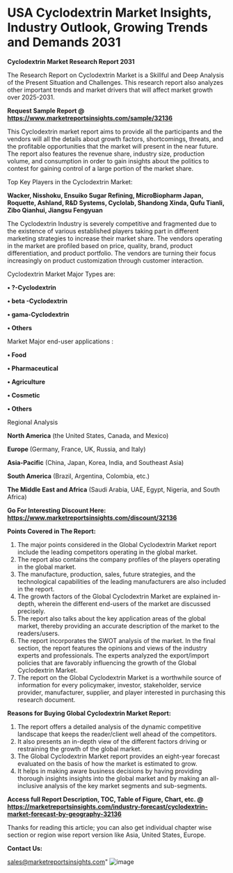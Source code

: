   # USA Cyclodextrin Market Insights, Industry Outlook, Growing Trends and Demands 2031

<strong>Cyclodextrin Market Research Report 2031</strong>

The Research Report on Cyclodextrin Market is a Skillful and Deep Analysis of the Present Situation and Challenges. This research report also analyzes other important trends and market drivers that will affect market growth over 2025-2031.

<strong>Request Sample Report @ <a href=https://www.marketreportsinsights.com/sample/32136>https://www.marketreportsinsights.com/sample/32136</a></strong>

This Cyclodextrin market report aims to provide all the participants and the vendors will all the details about growth factors, shortcomings, threats, and the profitable opportunities that the market will present in the near future. The report also features the revenue share, industry size, production volume, and consumption in order to gain insights about the politics to contest for gaining control of a large portion of the market share.

Top Key Players in the Cyclodextrin Market:

<strong>Wacker, Nisshoku, Ensuiko Sugar Refining, MicroBiopharm Japan, Roquette, Ashland, R&D Systems, Cyclolab, Shandong Xinda, Qufu Tianli, Zibo Qianhui, Jiangsu Fengyuan</strong>

The Cyclodextrin Industry is severely competitive and fragmented due to the existence of various established players taking part in different marketing strategies to increase their market share. The vendors operating in the market are profiled based on price, quality, brand, product differentiation, and product portfolio. The vendors are turning their focus increasingly on product customization through customer interaction.

Cyclodextrin Market Major Types are:

<strong>• ?-Cyclodextrin

• beta -Cyclodextrin

• gama-Cyclodextrin

• Others</strong>

Market Major end-user applications :

<strong>• Food

• Pharmaceutical

• Agriculture

• Cosmetic

• Others</strong>

Regional Analysis

</u><strong><b>North America</b></strong> (the United States, Canada, and Mexico)

<strong><b>Europe </b></strong>(Germany, France, UK, Russia, and Italy)

<strong><b>Asia-Pacific</b></strong> (China, Japan, Korea, India, and Southeast Asia)

<strong><b>South America</b></strong> (Brazil, Argentina, Colombia, etc.)

<strong><b>The Middle East and Africa</b></strong> (Saudi Arabia, UAE, Egypt, Nigeria, and South Africa)

<strong>Go For Interesting Discount Here: <a href=https://www.marketreportsinsights.com/discount/32136>https://www.marketreportsinsights.com/discount/32136</a></strong>

<strong>Points Covered in The Report:</strong>
<ol>
  <li>The major points considered in the Global Cyclodextrin Market report include the leading competitors operating in the global market.</li>
  <li>The report also contains the company profiles of the players operating in the global market.</li>
  <li>The manufacture, production, sales, future strategies, and the technological capabilities of the leading manufacturers are also included in the report.</li>
  <li>The growth factors of the Global Cyclodextrin Market are explained in-depth, wherein the different end-users of the market are discussed precisely.</li>
  <li>The report also talks about the key application areas of the global market, thereby providing an accurate description of the market to the readers/users.</li>
  <li>The report incorporates the SWOT analysis of the market. In the final section, the report features the opinions and views of the industry experts and professionals. The experts analyzed the export/import policies that are favorably influencing the growth of the Global Cyclodextrin Market.</li>
  <li>The report on the Global Cyclodextrin Market is a worthwhile source of information for every policymaker, investor, stakeholder, service provider, manufacturer, supplier, and player interested in purchasing this research document.</li>
</ol>
<strong>Reasons for Buying Global Cyclodextrin Market Report:</strong>

<ol>
  <li>The report offers a detailed analysis of the dynamic competitive landscape that keeps the reader/client well ahead of the competitors.</li>
  <li>It also presents an in-depth view of the different factors driving or restraining the growth of the global market.</li>
  <li>The Global Cyclodextrin Market report provides an eight-year forecast evaluated on the basis of how the market is estimated to grow.</li>
  <li>It helps in making aware business decisions by having providing thorough insights insights into the global market and by making an all-inclusive analysis of the key market segments and sub-segments.</li>
</ol>
<strong>Access full Report Description, TOC, Table of Figure, Chart, etc. @ <a href=https://marketreportsinsights.com/industry-forecast/cyclodextrin-market-forecast-by-geography-32136>https://marketreportsinsights.com/industry-forecast/cyclodextrin-market-forecast-by-geography-32136</a></strong>


Thanks for reading this article; you can also get individual chapter wise section or region wise report version like Asia, United States, Europe.

<strong>Contact Us:</strong>

sales@marketreportsinsights.com"
![image](https://github.com/user-attachments/assets/59f827c6-cda1-46b4-8207-9046b93dc075)

